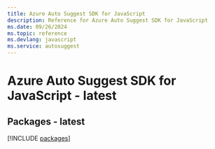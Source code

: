 ```yaml
---
title: Azure Auto Suggest SDK for JavaScript
description: Reference for Azure Auto Suggest SDK for JavaScript
ms.date: 09/26/2024
ms.topic: reference
ms.devlang: javascript
ms.service: autosuggest
---
```

# Azure Auto Suggest SDK for JavaScript - latest
## Packages - latest
[!INCLUDE [packages](auto-suggest-index.md)]